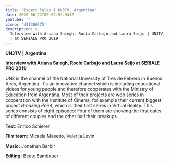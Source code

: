 ```yaml
---
title: 'Expert Talks | UN3TV, Argentina'
date: 2020-06-22T00:57:52.941Z
youtube: ''
vimeo: '431306675'
description: >-
  Interview with Ariana Saiegh, Rocío Carbajo and Laura Seijo | UN3TV, Argentina
  | at SERIALE PRO 2019
---
```

**UN3TV | Argentina** 

**Interview with Ariana Saiegh, Rocío Carbajo and Laura Seijo at SERIALE PRO 2019**

UN3 is the channel of the National University of Tres de Febrero in Buenos Aires, Argentina. It's an innovative channel which is including educational videos for young people and therefore cooperates with the Ministry of Education from Argentina. Most of their projects are web series in cooperation with the Institute of Cinema, for example their current biggest project _Breaking Point_, which is their first series in Virtual Reality. This series consists of eight episodes: Four of them are showing the first dates of different couples and the other half their breakups. 

**Text**: Enrico Schierer

**Film team:** Micaela Masetto, Valerija Levin

**Music:** Jonathan Barbir

**Editing:** Beate Bambauer
